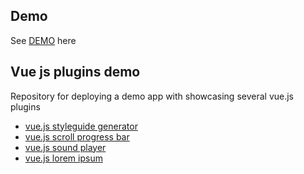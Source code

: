 ## Demo

  See [DEMO](https://shershen08.github.io/vue-plugins-demo-static/index.html) here

## Vue js plugins demo
Repository for deploying a demo app with showcasing several vue.js plugins

- <a href="https://github.com/shershen08/vue-styleguide-generator" title="vue.js lorem ipsum">vue.js styleguide generator</a>
 - <a href="https://github.com/shershen08/vuejs-content-scroll-progress" title="vue.js scroll progress bars">vue.js scroll progress bar</a>
 - <a href="https://github.com/shershen08/vuejs-sound-player" title="vue.js sound player">vue.js sound player</a>
 - <a href="https://github.com/shershen08/vue-lorem-ipsum" title="vue.js lorem ipsum">vue.js lorem ipsum</a>
